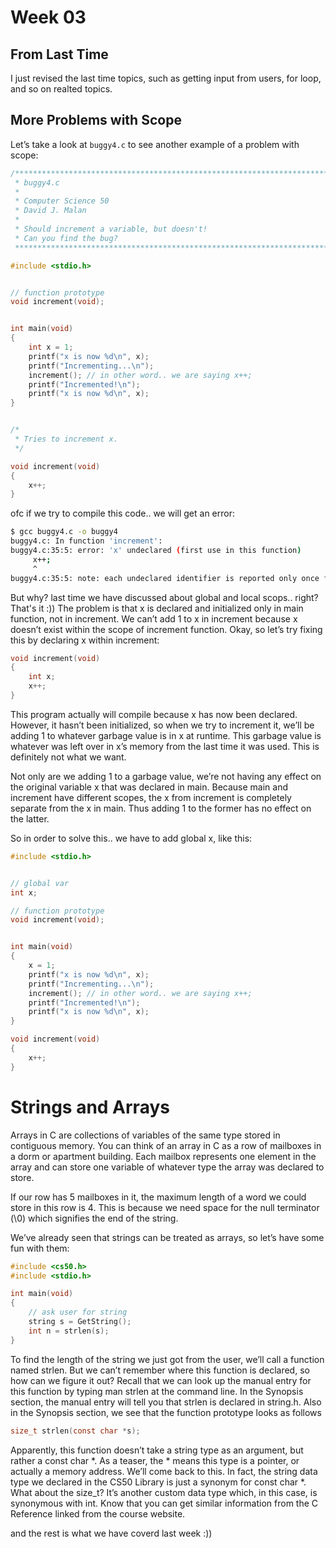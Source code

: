 # Week 03
## From Last Time
I just revised the last time topics, such as getting input from users, for loop, and so on realted topics.
## More Problems with Scope
Let’s take a look at `buggy4.c` to see another example of a problem with scope:
```c
/****************************************************************************
 * buggy4.c
 *
 * Computer Science 50
 * David J. Malan
 *
 * Should increment a variable, but doesn't!
 * Can you find the bug?
 ***************************************************************************/

#include <stdio.h>


// function prototype
void increment(void);


int main(void)
{
    int x = 1;
    printf("x is now %d\n", x);
    printf("Incrementing...\n");
    increment(); // in other word.. we are saying x++;
    printf("Incremented!\n");
    printf("x is now %d\n", x);
}


/*
 * Tries to increment x.
 */

void increment(void)
{
    x++;
}
```
ofc if we try to compile this code.. we will get an error:
```bash
$ gcc buggy4.c -o buggy4
buggy4.c: In function 'increment':
buggy4.c:35:5: error: 'x' undeclared (first use in this function)
     x++;
     ^
buggy4.c:35:5: note: each undeclared identifier is reported only once for each function it appears in
```

But why? last time we have discussed about global and local scops.. right? That's it :)) The problem is that x is declared and initialized only in main function, not in increment. We can’t add 1 to x in increment because x doesn’t exist within the scope of increment function. Okay, so let’s try fixing this by declaring x within increment:
```c
void increment(void)
{
    int x;
    x++;
}
```
This program actually will compile because x has now been declared. However, it hasn’t been initialized, so when we try to increment it, we’ll be adding 1 to whatever garbage value is in x at runtime. This garbage value is whatever was left over in x’s memory from the last time it was used. This is definitely not what we want.

Not only are we adding 1 to a garbage value, we’re not having any effect on the original variable x that was declared in main. Because main and increment have different scopes, the x from increment is completely separate from the x in main. Thus adding 1 to the former has no effect on the latter.

So in order to solve this.. we have to add global x, like this:
```c
#include <stdio.h>


// global var
int x;

// function prototype
void increment(void);


int main(void)
{
    x = 1;
    printf("x is now %d\n", x);
    printf("Incrementing...\n");
    increment(); // in other word.. we are saying x++;
    printf("Incremented!\n");
    printf("x is now %d\n", x);
}

void increment(void)
{
    x++;
}
```

# Strings and Arrays
Arrays in C are collections of variables of the same type stored in contiguous memory. You can think of an array in C as a row of mailboxes in a dorm or apartment building. Each mailbox represents one element in the array and can store one variable of whatever type the array was declared to store.

If our row has 5 mailboxes in it, the maximum length of a word we could store in this row is 4. This is because we need space for the null terminator (\0) which signifies the end of the string.

We’ve already seen that strings can be treated as arrays, so let’s have some fun with them:
```c
#include <cs50.h>
#include <stdio.h>

int main(void)
{
    // ask user for string
    string s = GetString();
    int n = strlen(s);
}
```

To find the length of the string we just got from the user, we’ll call a function named strlen. But we can’t remember where this function is declared, so how can we figure it out? Recall that we can look up the manual entry for this function by typing man strlen at the command line. In the Synopsis section, the manual entry will tell you that strlen is declared in string.h. Also in the Synopsis section, we see that the function prototype looks as follows
```c
size_t strlen(const char *s);
```

Apparently, this function doesn’t take a string type as an argument, but rather a const char *. As a teaser, the * means this type is a pointer, or actually a memory address. We’ll come back to this. In fact, the string data type we declared in the CS50 Library is just a synonym for const char *. What about the size_t? It’s another custom data type which, in this case, is synonymous with int. Know that you can get similar information from the C Reference linked from the course website.

and the rest is what we have coverd last week :))